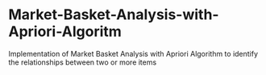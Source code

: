 # Market-Basket-Analysis-with-Apriori-Algoritm
Implementation of Market Basket Analysis with Apriori Algorithm to identify the relationships between two or more items
